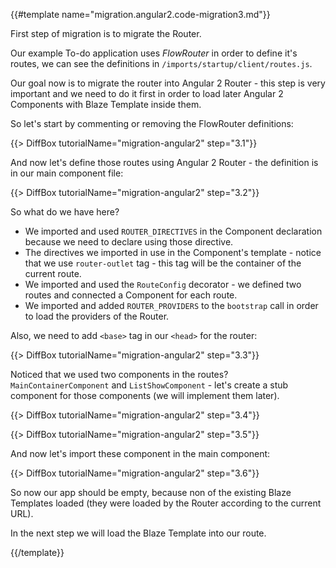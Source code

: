 {{#template name="migration.angular2.code-migration3.md"}}

First step of migration is to migrate the Router.

Our example To-do application uses *FlowRouter* in order to define it's routes, we can see the definitions in `/imports/startup/client/routes.js`.

Our goal now is to migrate the router into Angular 2 Router - this step is very important and we need to do it first in order to load later Angular 2 Components with Blaze Template inside them.

So let's start by commenting or removing the FlowRouter definitions:

{{> DiffBox tutorialName="migration-angular2" step="3.1"}}

And now let's define those routes using Angular 2 Router - the definition is in our main component file:

{{> DiffBox tutorialName="migration-angular2" step="3.2"}}

So what do we have here?

- We imported and used `ROUTER_DIRECTIVES` in the Component declaration because we need to declare using those directive.
- The directives we imported in use in the Component's template - notice that we use `router-outlet` tag - this tag will be the container of the current route.
- We imported and used the `RouteConfig` decorator - we defined two routes and connected a Component for each route.
- We imported and added `ROUTER_PROVIDERS` to the `bootstrap` call in order to load the providers of the Router.

Also, we need to add `<base>` tag in our `<head>` for the router:

{{> DiffBox tutorialName="migration-angular2" step="3.3"}}


Noticed that we used two components in the routes? `MainContainerComponent` and `ListShowComponent` - let's create a stub component for those components (we will implement them later).

{{> DiffBox tutorialName="migration-angular2" step="3.4"}}

{{> DiffBox tutorialName="migration-angular2" step="3.5"}}

And now let's import these component in the main component:

{{> DiffBox tutorialName="migration-angular2" step="3.6"}}

So now our app should be empty, because non of the existing Blaze Templates loaded (they were loaded by the Router according to the current URL).

In the next step we will load the Blaze Template into our route.

{{/template}}
